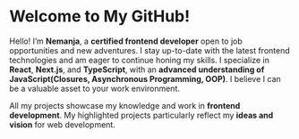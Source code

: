 # Welcome to My GitHub!

Hello! I’m **Nemanja**, a **certified frontend developer** open to job opportunities and new adventures. I stay up-to-date with the latest frontend technologies and am eager to continue honing my skills. I specialize in **React**, **Next.js**, and **TypeScript**, with an **advanced understanding of JavaScript(Closures, Asynchronous Programming, OOP)**. I believe I can be a valuable asset to your work environment. 

All my projects showcase my knowledge and work in **frontend development**. My highlighted projects particularly reflect my **ideas and vision** for web development.

